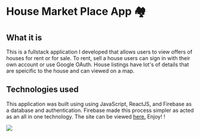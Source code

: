 # House Market Place App 🏘

## What it is
This is a fullstack application I developed that allows users to view offers of houses for rent or for sale. To rent, sell a house users can sign in with their own account or use Google OAuth. House listings have lot's of details that are speicific to the house and can viewed on a map. 

## Technologies used
This application was built using using JavaScript, ReactJS, and Firebase as a database and authentication. Firebase made this process simpler as acted as an all in one technology. The site can be viewed [here.](https://house-market-place.vercel.app) Enjoy!
!

<img src="https://user-images.githubusercontent.com/81720594/147857625-a39ee65c-bec1-47c0-b3ba-740066c2bb1d.png"/>
